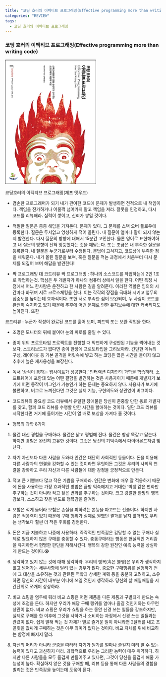 ```yaml
---
title: "코딩 호러의 이펙티브 프로그래밍(Effective programming more than writing code"
categories: "REVIEW"
tags:
  - 코딩 호러의 이펙티브 프로그래밍
---
```



### 코딩 호러의 이펙티브 프로그래밍(Effective programming more than writing code)

![코딩호러](/assets/images/study/review/2018/11_coding_horror.jpeg)
<figcaption class="caption">코딩호러의 이펙티브 프로그래밍(제프 앳우드)</figcaption>

*  겸손한 프로그래머가 되기
내가 관여한 코드에 문제가 발생하면 전적으로 내 책임이다. 책임을 전가하거나 어물쩍 넘어가지 말고 책임을 져라.
잘못을 인정하고, 다시 코드를 리뷰해라.
실력이 쌓이고, 신뢰가 쌓일 것이다.

* 적절한 질문은 종종 해답을 가져온다.
문제가 있다.
그 문제를 스택 오버 플로우에 등록한다.
질문은 두서없고 엉성하게 적어 올린다.
내 질문이 얼마나 말이 되지 않는지 발견한다.
다시 질문의 방향에 대해서 15분간 고민한다. 물론 영어로 표현해야하고
내 질문의 방향이 전혀 엉뚱했다는 것을 깨닫는다.
또는 조금은 내 부족한 질문을 등록한다.
내 질문은 누군가로부터 수정된다. 문법이 고쳐지고, 코드상에 부족한 점을 채워준다.
내가 올린 질문을 보며, 혹은 질문을 적는 과정에서 처음부터 다시 문제를 되짚어 보며 해답을 발견한다!

* 짝 프로그래밍 대 코드리뷰
짝 프로그래밍 : 하나의 소스코드를 작업하는데 2인 1조로 작업하는것.
핵심은 두 개발자가 하나의 컴퓨터 상에서 일을 한다. 어떤 특정 시점에서 어느 한사람은 운전하고 한 사람은 길을 알려준다. 이러한 역할은 임의의 시간마다 바뀌며 서로 크로스체킹을 한다.
이는 각각의 장점을 극대화 시키고 업무의 집중도를 높이는데 효과적이다. 또한 서로 부족한 점이 보완되며, 두 사람이 코드를 완전히 숙지하고 있기 때문에 추후에 어떤 문제로 인한 유지보수에 대한 커버리지도 높아진다.
또한 

코드리뷰 : 누군가 작성이 완료된 코드를 훑어 보며, 피드백 또는 보완 작업을 한다.

* 조명은 모니터의 뒤에 붙여야 눈의 피로를 줄일 수 있다.

* 종이 위의 프로토타입
프로젝트를 진행할 때 막연하게 구성안된 기능을 찍어내는 것 보다,
스토리보드가 없다면 종이 한장에 프로토타입을 그려보아라.
간단한 메뉴의 구성, 레이아웃 등 기본 골격을 머릿속에 넣고 하는 코딩은 많은 시간을 들이지 않고 추후에 높은 재사용성을 보장한다.

* 독서
‘상식이 통하는 웹사이트가 성공한다.’
인터랙션 디자인의 과학을 학습하라. 소프트웨어에 포함돼 있는 어떤 결함을 발견하는 것은 사용자이기 때문에 개발자가 보기에 어떤 동작이 버그인가 기능인가 하는 문제는 중요하지 않다.
사용자가 보기에 불편하고, 버그로 느껴진다면 그것은 실제 기능, 구현의도와 상관없이 버그이다.

* 코드리뷰의 중요성
코드 리뷰에서 유일한 장애물은 당신이 존중할 만한 동료 개발자를 찾고, 함께 코드 리뷰를 수행할 만한 시간을 할애하는 것이다.
일단 코드 리뷰를 시작한다면 거기에 들어가는 시간이 열 배로 보상을 가져다 줄 것이다.

* 행복의 과학 8가지
1. 물건 대신 경험을 구매하라.
물건은 낡고 평범해 진다. 물건은 항상 똑같고 닳는다.
하지만 경험은 완전히 고유한 것이다. 그것은 당신의 기억속에서 다이아몬드처럼 빛난다.

2. 자기 자신보다 다른 사람을 도와라
인간은 대단히 사회적인 동물이다.
돈을 이용해 다른 사람과의 연결을 강화할 수 있는 것이라면 무엇이든 그것은 우리의 사회적 연결을 강화하고 우리 자신과 다른 사람들에 대한 감정을 긍정적으로 만든다.

3. 적고 큰 기쁨보다 많고 작은 기쁨을 구매하라.
인간은 변화에 매우 잘 적응하기 때문에 돈을 사용하는 가장 효과적인 방법은 금방 익숙해지고 거대한 ‘빅뱅’같은 변화만 추구하는 것이 아니라 작고 잦은 변화를 추구하는 것이다.
크고 강렬한 한방의 행복감보다, 소소하고 잦은 빈도로 행복감을 즐겨라.

4. 보험은 적게 들어라
보험은 손실을 피하려는 본능을 파고드는 전술이다. 하지만 사람은 적응력이 있기 때문에 구매 행위가 실제로 원했던 결과를 낳지 않더라도 우리는 생각보다 훨씬 더 적은 후회를 경험한다.

5. 돈은 지금 지불하고 나중에 사용하라.
즉각적인 만족감은 감당할 수 없는 구매나 실제로 필요하지 않은 구매를 충동할 수 있다.
충동구매라는 행동은 현실적인 거리감을 유지하면서 현명한 판단을 저해시킨다. 행복의 강한 원천인 예측 능력을 상실하게 만드는 것이다.😭

6. 생각하고 있지 않는 것에 대해 생각하라.
우리의 행복(혹은 불행)은 우리가 생각하지 않고 넘어가는 세부사항에 달려 있는 경우가 많다. 중요한 구매행위를 실행하기 전에 그 대상을 소유하는 것과 관련된 역학과 상세한 계획 등을 충분히 고려하고, 소유하면 당신의 시간이 대부분 어디에 쓰일 것인지 생각하라. 당신의 삶 매일매일을 시간단위로 쪼개어 상상하라.

7. 비교 쇼핑을 염두에 둬라
비교 쇼핑은 어떤 제품을 다른 제품과 구별되게 만드는 속성에 초점을 둔다. 하지만 우리가 해당 구매 행위를 얼마나 즐길 것인지와는 아무런 상관이 없다. 비교 쇼핑은 우리가 쇼핑을 하는 동안 신경 쓰는 일들을 강조하지만, 실제로 구매를 한 이후에 그것을 사하거나 소비하는 과정에서 신경 쓰는 일들과는 관련이 없다.
쉽게 말해 먹는 것 자체가 별로 즐거운 일이 아니라면 2달러를 내고 초콜릿을 값싸게 구매하는 것은 아무 의미가 없다는 것이다. 비교 자체를 위해 비교하는 함정에 빠지지 말라.

8. 자신의 머리가 아니라 군중을 따라라
자기가 뭔가를 얼마나 즐길지 미리 알 수 있는 능력이 있다고 과신하지 마라. 과학적으로 우리는 그러한 능력이 매우 취약하다. 하지만 다른 사람들을 모두 즐겁게 만들어주고 있다면, 그것이 당신을 즐겁게 해줄 가능성이 높다.
확실하지 않은 것을 구매할 때, 리뷰 등을 통해 다른 사람들의 경험을 빌리는 것은 만족감을 높이는데 도움이 된다.